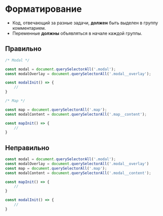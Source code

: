 # Форматирование

- Код, отвечающий за разные задачи, **должен** быть выделен в группу комментарием.
- Переменные **должны** объявляться в начале каждой группы.

## Правильно

```js
/* Modal */

const modal = document.querySelectorAll('.modal');
const modalOverlay = document.querySelectorAll('.modal__overlay');

const modalInit() => {
	//
}

/* Map */

const map = document.querySelectorAll('.map');
const modalContent = document.querySelectorAll('.map__content');

const mapInit() => {
	//
}
```

## Неправильно

```js
const modal = document.querySelectorAll('.modal');
const modalOverlay = document.querySelectorAll('.modal__overlay')
const map = document.querySelectorAll('.map');
const modalContent = document.querySelectorAll('.modal__content');

const mapInit() => {
	//
}

const modalInit() => {
	//
}
```
